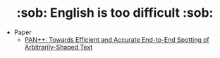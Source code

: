 <div align=center> <h1> :sob: English is too difficult :sob: </h1> </div>

+ Paper
  + [PAN++: Towards Efficient and Accurate End-to-End Spotting of Arbitrarily-Shaped Text](https://github.com/Zerohertz/English-is-too-difficult/blob/main/Paper/PANPP.md)